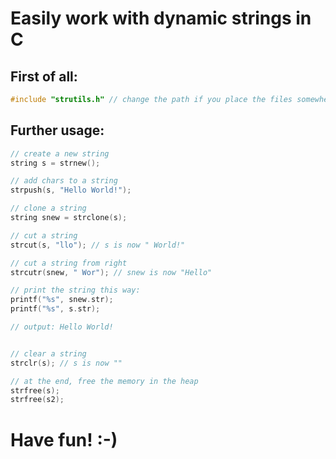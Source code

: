 # Easily work with dynamic strings in C

## First of all:

```c
#include "strutils.h" // change the path if you place the files somewhere else
```

## Further usage:

```c
// create a new string
string s = strnew();

// add chars to a string
strpush(s, "Hello World!");

// clone a string
string snew = strclone(s);

// cut a string
strcut(s, "llo"); // s is now " World!"

// cut a string from right
strcutr(snew, " Wor"); // snew is now "Hello"

// print the string this way:
printf("%s", snew.str); 
printf("%s", s.str);

// output: Hello World!


// clear a string
strclr(s); // s is now ""

// at the end, free the memory in the heap
strfree(s);
strfree(s2);
```

# Have fun! :-)



